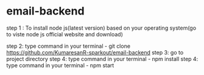 # email-backend
step 1 : To install node js(latest version) based on your operating system(go to viste node js official website and download)

step 2: type command in your terminal - git clone https://github.com/KumaresanR-sparkout/email-backend
step 3: go to project directory
step 4: type command in your terminal - npm install
step 4: type command in your terminal - npm start
